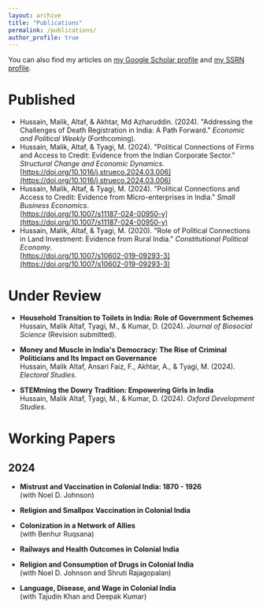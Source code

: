 ```yaml
---
layout: archive
title: "Publications"
permalink: /publications/
author_profile: true
---
```


You can also find my articles on [my Google Scholar profile](https://scholar.google.com/citations?hl=en&user=HeXslZEAAAAJ) and [my SSRN profile](https://papers.ssrn.com/sol3/cf_dev/AbsByAuth.cfm?per_id=2742099).


# Published
- Hussain, Malik, Altaf, & Akhtar, Md Azharuddin. (2024). "Addressing the Challenges of Death Registration in India: A Path Forward." _Economic and Political Weekly_ (Forthcoming).
- Hussain, Malik, Altaf, & Tyagi, M. (2024). "Political Connections of Firms and Access to Credit: Evidence from the Indian Corporate Sector." _Structural Change and Economic Dynamics_.  
  [https://doi.org/10.1016/j.strueco.2024.03.006](https://doi.org/10.1016/j.strueco.2024.03.006)
- Hussain, Malik, Altaf, & Tyagi, M. (2024). "Political Connections and Access to Credit: Evidence from Micro-enterprises in India." _Small Business Economics_.  
  [https://doi.org/10.1007/s11187-024-00950-y](https://doi.org/10.1007/s11187-024-00950-y)
- Hussain, Malik, Altaf, & Tyagi, M. (2020). "Role of Political Connections in Land Investment: Evidence from Rural India." _Constitutional Political Economy_.  
  [https://doi.org/10.1007/s10602-019-09293-3](https://doi.org/10.1007/s10602-019-09293-3)


# Under Review

- **Household Transition to Toilets in India: Role of Government Schemes**  
  Hussain, Malik Altaf, Tyagi, M., & Kumar, D. (2024). _Journal of Biosocial Science_ (Revision submitted).

- **Money and Muscle in India's Democracy: The Rise of Criminal Politicians and Its Impact on Governance**  
  Hussain, Malik Altaf, Ansari Faiz, F., Akhtar, A., & Tyagi, M. (2024). _Electoral Studies_.

- **STEMming the Dowry Tradition: Empowering Girls in India**  
  Hussain, Malik Altaf, Tyagi, M., & Kumar, D. (2024). _Oxford Development Studies_.

# Working Papers

## 2024

- **Mistrust and Vaccination in Colonial India: 1870 - 1926**  
  (with Noel D. Johnson)

- **Religion and Smallpox Vaccination in Colonial India**

- **Colonization in a Network of Allies**  
  (with Benhur Ruqsana)

- **Railways and Health Outcomes in Colonial India**

- **Religion and Consumption of Drugs in Colonial India**  
  (with Noel D. Johnson and Shruti Rajagopalan)

- **Language, Disease, and Wage in Colonial India**  
  (with Tajudin Khan and Deepak Kumar)
